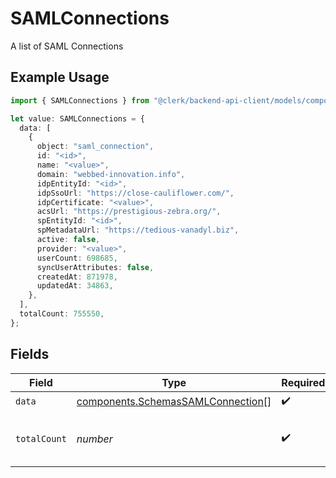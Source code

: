 # SAMLConnections

A list of SAML Connections

## Example Usage

```typescript
import { SAMLConnections } from "@clerk/backend-api-client/models/components";

let value: SAMLConnections = {
  data: [
    {
      object: "saml_connection",
      id: "<id>",
      name: "<value>",
      domain: "webbed-innovation.info",
      idpEntityId: "<id>",
      idpSsoUrl: "https://close-cauliflower.com/",
      idpCertificate: "<value>",
      acsUrl: "https://prestigious-zebra.org/",
      spEntityId: "<id>",
      spMetadataUrl: "https://tedious-vanadyl.biz",
      active: false,
      provider: "<value>",
      userCount: 698685,
      syncUserAttributes: false,
      createdAt: 871978,
      updatedAt: 34863,
    },
  ],
  totalCount: 755550,
};
```

## Fields

| Field                                                                                  | Type                                                                                   | Required                                                                               | Description                                                                            |
| -------------------------------------------------------------------------------------- | -------------------------------------------------------------------------------------- | -------------------------------------------------------------------------------------- | -------------------------------------------------------------------------------------- |
| `data`                                                                                 | [components.SchemasSAMLConnection](../../models/components/schemassamlconnection.md)[] | :heavy_check_mark:                                                                     | N/A                                                                                    |
| `totalCount`                                                                           | *number*                                                                               | :heavy_check_mark:                                                                     | Total number of SAML Connections<br/>                                                  |